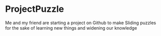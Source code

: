 # ProjectPuzzle
Me and my friend are starting a project on Github to make Sliding puzzles for the sake of learning new things and widening our knowledge
